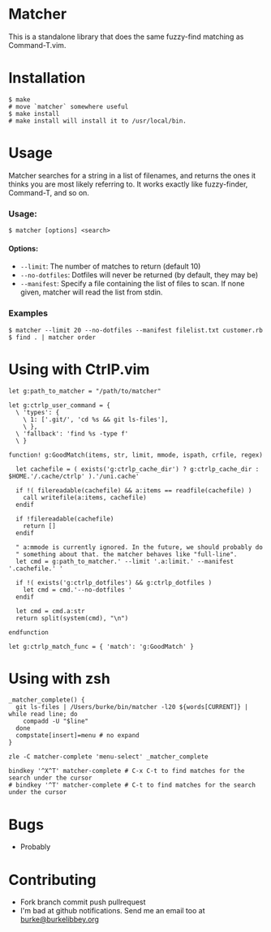# Matcher

This is a standalone library that does the same fuzzy-find matching as Command-T.vim.

# Installation

```shell
$ make
# move `matcher` somewhere useful
$ make install
# make install will install it to /usr/local/bin.
```

# Usage

Matcher searches for a string in a list of filenames, and returns the
ones it thinks you are most likely referring to. It works exactly like
fuzzy-finder, Command-T, and so on.

### Usage:

```shell
$ matcher [options] <search>
```

#### Options:

* `--limit`: The number of matches to return (default 10)
* `--no-dotfiles`: Dotfiles will never be returned (by default, they may
  be)
* `--manifest`: Specify a file containing the list of files to scan. If
  none given, matcher will read the list from stdin.

### Examples

```shell
$ matcher --limit 20 --no-dotfiles --manifest filelist.txt customer.rb
$ find . | matcher order
```

# Using with CtrlP.vim

```viml
let g:path_to_matcher = "/path/to/matcher"

let g:ctrlp_user_command = {
  \ 'types': {
    \ 1: ['.git/', 'cd %s && git ls-files'],
    \ },
  \ 'fallback': 'find %s -type f'
  \ }

function! g:GoodMatch(items, str, limit, mmode, ispath, crfile, regex)

  let cachefile = ( exists('g:ctrlp_cache_dir') ? g:ctrlp_cache_dir : $HOME.'/.cache/ctrlp' ).'/uni.cache'

  if !( filereadable(cachefile) && a:items == readfile(cachefile) )
    call writefile(a:items, cachefile)
  endif

  if !filereadable(cachefile)
    return []
  endif

  " a:mmode is currently ignored. In the future, we should probably do
  " something about that. the matcher behaves like "full-line".
  let cmd = g:path_to_matcher.' --limit '.a:limit.' --manifest '.cachefile.' '

  if !( exists('g:ctrlp_dotfiles') && g:ctrlp_dotfiles )
    let cmd = cmd.'--no-dotfiles '
  endif

  let cmd = cmd.a:str
  return split(system(cmd), "\n")

endfunction

let g:ctrlp_match_func = { 'match': 'g:GoodMatch' }
```

# Using with zsh

```shell
_matcher_complete() {
  git ls-files | /Users/burke/bin/matcher -l20 ${words[CURRENT]} | while read line; do
    compadd -U "$line"
  done
  compstate[insert]=menu # no expand
}

zle -C matcher-complete 'menu-select' _matcher_complete

bindkey '^X^T' matcher-complete # C-x C-t to find matches for the search under the cursor
# bindkey '^T' matcher-complete # C-t to find matches for the search under the cursor
```


# Bugs

* Probably

# Contributing

* Fork branch commit push pullrequest
* I'm bad at github notifications. Send me an email too at burke@burkelibbey.org
